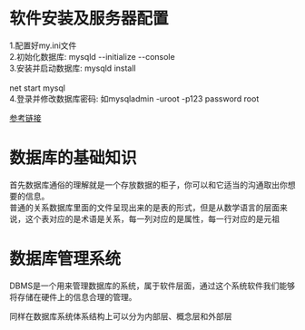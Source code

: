 软件安装及服务器配置
===
1.配置好my.ini文件<br>
2.初始化数据库:   mysqld --initialize --console<br>
3.安装并启动数据库: mysqld install<br>                 
                  net start mysql<br>
4.登录并修改数据库密码: 如mysqladmin -uroot -p123 password root<br>

[参考链接](http://www.runoob.com/mysql/mysql-install.html)<br>

数据库的基础知识
===
首先数据库通俗的理解就是一个存放数据的柜子，你可以和它适当的沟通取出你想要的信息。<br>
普通的关系数据库里面的文件呈现出来的是表的形式，但是从数学语言的层面来说，这个表对应的是术语是关系，每一列对应的是属性，每一行对应的是元祖<br>


数据库管理系统
===
DBMS是一个用来管理数据库的系统，属于软件层面，通过这个系统软件我们能够将存储在硬件上的信息合理的管理。<br>

同样在数据库系统体系结构上可以分为内部层、概念层和外部层

